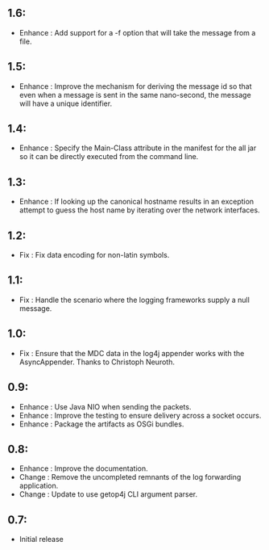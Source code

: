 ## 1.6:

* Enhance  : Add support for a -f option that will take the message from a file.

## 1.5:

* Enhance  : Improve the mechanism for deriving the message id so that even when a message
             is sent in the same nano-second, the message will have a unique identifier.

## 1.4:

* Enhance  : Specify the Main-Class attribute in the manifest for the all jar so it can be
             directly executed from the command line.

## 1.3:

* Enhance  : If looking up the canonical hostname results in an exception attempt to guess the host name by iterating
             over the network interfaces.
## 1.2:

* Fix      : Fix data encoding for non-latin symbols.

## 1.1:

* Fix      : Handle the scenario where the logging frameworks supply a null message.

## 1.0:

* Fix      : Ensure that the MDC data in the log4j appender works with 
             the AsyncAppender. Thanks to Christoph Neuroth.

## 0.9:

* Enhance  : Use Java NIO when sending the packets.
* Enhance  : Improve the testing to ensure delivery across a socket occurs.
* Enhance  : Package the artifacts as OSGi bundles.

## 0.8:

* Enhance  : Improve the documentation.
* Change   : Remove the uncompleted remnants of the log forwarding application.
* Change   : Update to use getop4j CLI argument parser.

## 0.7:

* Initial release
